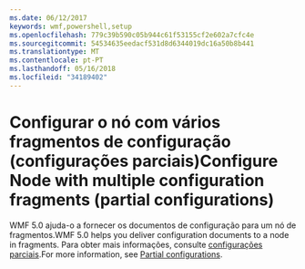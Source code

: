 ```yaml
---
ms.date: 06/12/2017
keywords: wmf,powershell,setup
ms.openlocfilehash: 779c39b590c05b944c61f53155cf2e602a7cfc4e
ms.sourcegitcommit: 54534635eedacf531d8d6344019dc16a50b8b441
ms.translationtype: MT
ms.contentlocale: pt-PT
ms.lasthandoff: 05/16/2018
ms.locfileid: "34189402"
---
```

# <a name="configure-node-with-multiple-configuration-fragments-partial-configurations"></a><span data-ttu-id="f7dc4-102">Configurar o nó com vários fragmentos de configuração (configurações parciais)</span><span class="sxs-lookup"><span data-stu-id="f7dc4-102">Configure Node with multiple configuration fragments (partial configurations)</span></span>

<span data-ttu-id="f7dc4-103">WMF 5.0 ajuda-o a fornecer os documentos de configuração para um nó de fragmentos.</span><span class="sxs-lookup"><span data-stu-id="f7dc4-103">WMF 5.0 helps you deliver configuration documents to a node in fragments.</span></span> <span data-ttu-id="f7dc4-104">Para obter mais informações, consulte [configurações parciais](https://msdn.microsoft.com/powershell/dsc/partialconfigs).</span><span class="sxs-lookup"><span data-stu-id="f7dc4-104">For more information, see [Partial configurations](https://msdn.microsoft.com/powershell/dsc/partialconfigs).</span></span>
